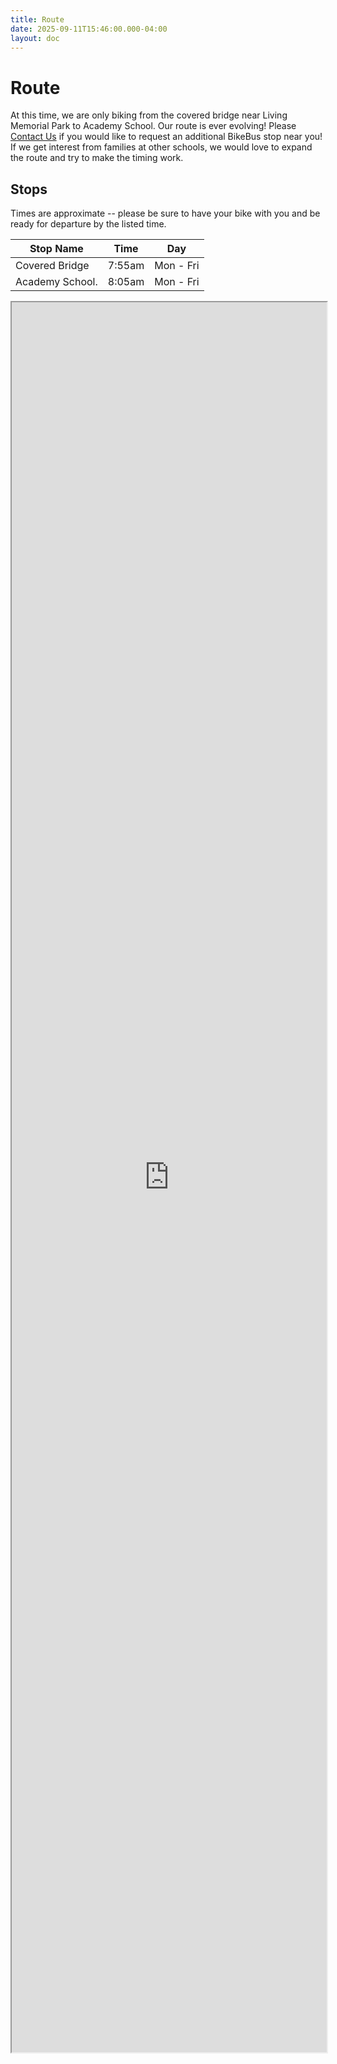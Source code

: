 ```yaml
---
title: Route
date: 2025-09-11T15:46:00.000-04:00
layout: doc
---
```

# Route

At this time, we are only biking from the covered bridge near Living Memorial Park to Academy School. Our route is ever evolving! Please [Contact Us](contact.md) if you would like to request an additional BikeBus stop near you! If we get interest from families at other schools, we would love to expand the route and try to make the timing work.

## Stops

Times are approximate -- please be sure to have your bike with you and be ready for departure by the listed time.

| Stop Name                    | Time        | Day         |
|------------------------------|-------------|-------------|
| Covered Bridge               | 7:55am      | Mon - Fri   |
| Academy School.              | 8:05am      | Mon - Fri   |

<!-- Edit the map at: https://www.google.com/maps/d/u/3/edit?mid=1b-Y9FSIReeo3WrwJKrR6pRbgAuKyKGY -->
<div id="mapContainer">
    <iframe src="https://www.google.com/maps/d/u/3/embed?mid=1b-Y9FSIReeo3WrwJKrR6pRbgAuKyKGY&ehbc=2E312F&noprof=1" width="100%" height="100%"></iframe>
</div>

<style scoped>
  #mapContainer {
    width: 100%;
    height: 70vh;
  }
</style>